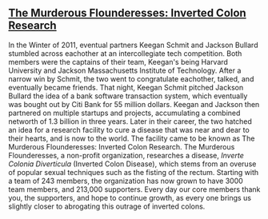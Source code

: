 <a href="http://murderousflounderesses.org/"><h2>The Murderous Flounderesses: Inverted Colon Research</h2></a>


<p>In the Winter of 2011, eventual partners Keegan Schmit and Jackson Bullard stumbled across
			eachother at an intercollegiate tech competition. Both members were the captains of their team,
			Keegan's being Harvard University and Jackson Massachusetts Institute of Technology. After a 
			narrow win by Schmit, the two went to congratulate eachother, talked, and eventually became 
			friends. That night, Keegan Schmit pitched Jackson Bullard the idea of a bank software transaction
			system, which eventually was bought out by Citi Bank for 55 million dollars. Keegan and 
			Jackson then partnered on multiple startups and projects, accumulating a combined networth of
			1.3 billion in three years. Later in their career, the two hatched an idea for a research facility to
			cure a disease that was near and dear to their hearts, and is now to the world. The facility came to
			be known as The Murderous Flounderesses: Inverted Colon Research. The Murderous Flounderesses, 
			a non-profit organization, researches a disease, <i>Inverte Colonia Diverticula</i> (Inverted Colon Disease),
			which stems from an overuse of popular sexual techniques such as the fisting of the rectum. Starting with
			a team of 243 members, the organization has now grown to have 3000 team members, and 213,000 supporters. 
			Every day our core members thank you, the supporters, and hope to continue growth, as every one brings us
			slightly closer to abrogating this outrage of inverted colons.</p>
